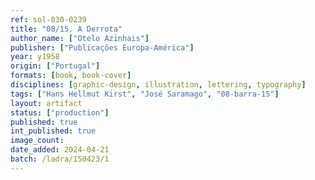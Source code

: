 ```yaml
---
ref: sol-030-0239
title: "08/15. A Derrota"
author_name: ["Otelo Azinhais"]
publisher: ["Publicações Europa-América"]
year: y1958
origin: ["Portugal"]
formats: [book, book-cover]
disciplines: [graphic-design, illustration, lettering, typography]
tags: ["Hans Hellmut Kirst", "José Saramago", "08-barra-15"]
layout: artifact
status: ["production"]
published: true
int_published: true
image_count:
date_added: 2024-04-21
batch: /ladra/150423/1
---
```

